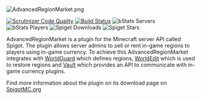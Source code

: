 ![AdvancedRegionMarket.png](https://puu.sh/DoBpE/1e0db1ed65.png)

[![Scrutinizer Code Quality](https://scrutinizer-ci.com/g/alex9849/advanced-region-market/badges/quality-score.png?b=master)](https://scrutinizer-ci.com/g/alex9849/advanced-region-market/?branch=master)
[![Build Status](https://scrutinizer-ci.com/g/alex9849/advanced-region-market/badges/build.png?b=master)](https://scrutinizer-ci.com/g/alex9849/advanced-region-market/build-status/master)
![bStats Servers](https://img.shields.io/bstats/servers/2750?style=flat-square&label=current%20servers)
![bStats Players](https://img.shields.io/bstats/players/2750?style=flat-square&label=current%20players)
![Spiget Downloads](https://img.shields.io/spiget/downloads/58732?label=total%20downloads&style=flat-square)
![Spiget Stars](https://img.shields.io/spiget/stars/58732?style=flat-square&label=average%20rating)

AdvancedRegionMarket is a plugin for the Minecraft server API called Spigot.
The plugin allows server admins to sell or rent in-game regions to players using in-game currency.
To achieve this AdvancedRegionMarket integrates with [WorldGuard](https://github.com/EngineHub/worldguard)
which defines regions, [WorldEdit](https://github.com/EngineHub/WorldEdit) which is used to restore regions
and [Vault](https://github.com/MilkBowl/Vault) which provides an API to communicate with in-game
currency plugins.

Find more information about the plugin on its download page on [SpigotMC.org](https://www.spigotmc.org/resources/advancedregionmarket.58732/)